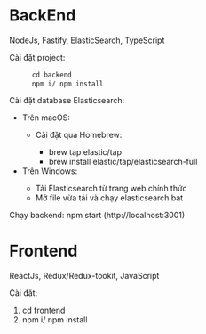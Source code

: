 <h1>BackEnd</h1>
<p>NodeJs, Fastify, ElasticSearch, TypeScript</p>
<p>Cài đặt project:</p>
<ol>
  <pre>
  <code>cd backend</code>
  <code>npm i/ npm install</code>
</pre>

</ol>
<p>Cài đặt database Elasticsearch:</p>
<ul>
  <li>Trên macOS:</li>
  <ul>
    <li>Cài đặt qua Homebrew:</li>
    <ul>
      <li>brew tap elastic/tap</li>
      <li>brew install elastic/tap/elasticsearch-full</li>
    </ul>
  </ul>
  <li>Trên Windows:</li>
  <ul>
    <li>Tải Elasticsearch từ trang web chính thức</li>
    <li>Mở file vừa tải và chạy elasticsearch.bat</li>
  </ul>
</ul>
<p>Chạy backend: npm start (http://localhost:3001)</p>
<h1>Frontend</h1>
<p>ReactJs, Redux/Redux-tookit, JavaScript</p>
<p>Cài đặt:</p>
<ol>
  <li>cd frontend</li>
  <li>npm i/ npm install</li>
</ol>
